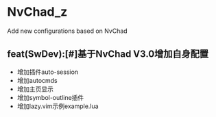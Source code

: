 # NvChad_z
Add new configurations based on NvChad

## feat(SwDev):[#]基于NvChad V3.0增加自身配置
- 增加插件auto-session
- 增加autocmds
- 增加主页显示
- 增加symbol-outline插件
- 增加lazy.vim示例example.lua
